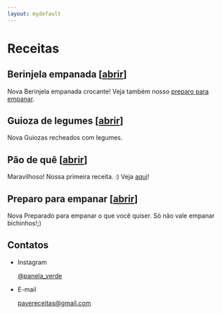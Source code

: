 ```yaml
---
layout: mydefault
---
```

# Receitas

## Berinjela empanada [[abrir](./receitas/berinjela_empanada.md)] 

<span class="badge badge-warning">Nova</span> Berinjela empanada crocante! Veja também nosso [preparo para empanar](./receitas/preparo_para_empanar.md). 

## Guioza de legumes [[abrir](./receitas/guioza_de_legumes.md)]

<span class="badge badge-warning">Nova</span>  Guiozas recheados com legumes.

## Pão de quê [[abrir](./receitas/pao_de_que.md)]

<span class="badge badge-success">Maravilhoso!</span> Nossa primeira receita. :)
Veja [aqui](/receitas/pao_de_que.md)!

## Preparo para empanar [[abrir](./receitas/preparo_para_empanar.md)]

<span class="badge badge-warning">Nova</span>  Preparado para empanar o que você quiser. Só não vale empanar bichinhos!;)

## Contatos

* Instagram

  [@panela_verde](https://www.instagram.com/panela_verde/)

* E-mail

  [pavereceitas@gmail.com](mailto:pavereceitas@gmail.com)
